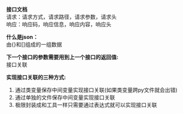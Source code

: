 **接口文档**  
请求：请求方式，请求路径，请求参数，请求头  
响应：响应码，响应信息，响应内容，响应头  

**什么是json：**  
由{}和[]组成的一组数据  

**下一个接口的参数需要用到上一个接口的返回值:**  
接口关联

**实现接口关联的三种方式:**
1. 通过类变量保存中间变量实现接口关联(如果类变量跨py文件就会出错)
2. 通过单独的文件保存中间变量实现接口关联
3. 极限封装成和工具一样只需要通过表达式就可以实现接口关联
